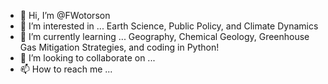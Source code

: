 - 👋 Hi, I’m @FWotorson
- 👀 I’m interested in ... Earth Science, Public Policy, and Climate Dynamics
- 🌱 I’m currently learning ... Geography, Chemical Geology, Greenhouse Gas Mitigation Strategies, and coding in Python!
- 💞️ I’m looking to collaborate on ... 
- 📫 How to reach me ...

<!---
FWotorson/FWotorson is a ✨ special ✨ repository because its `README.md` (this file) appears on your GitHub profile.
You can click the Preview link to take a look at your changes.
--->
